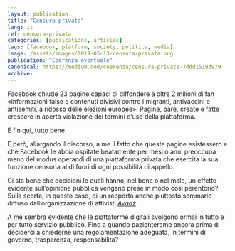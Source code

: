 ```yaml
---
layout: publication
title: "Censura privata"
lang: it
ref: censura-privata
categories: [publications, articles]
tags: [facebook, platform, society, politics, media]
image: /assets/images/2019-05-13-censura-privata.png
publication: "Coerenza eventuale"
canonical: https://medium.com/coerenza/censura-privata-7ddd1519d979
archive:
---
```


Facebook chiude 23 pagine capaci di diffondere a oltre 2 milioni di fan «informazioni false e contenuti divisivi contro i migranti, antivaccini e antisemiti, a ridosso delle elezioni europee». Pagine, pare, create e fatte crescere in aperta violazione dei termini d’uso della piattaforma.

E fin qui, tutto bene.

E però, allargando il discorso, a me il fatto che queste pagine esistessero e che Facebook le abbia ospitate beatamente per mesi o anni preoccupa meno del modus operandi di una piattaforma privata che esercita la sua funzione censoria al di fuori di ogni possibilità di appello.

Ci sta bene che decisioni le quali hanno, nel bene o nel male, un effetto evidente sull’opinione pubblica vengano prese in modo così perentorio? Sulla scorta, in questo caso, di un rapporto anche piuttosto sommario diffuso dall’organizzazione di attivisti [*Avaaz*](https://avaazpress.s3.amazonaws.com/ITNetworks-ExecSumm-11_05_2019.pdf).

A me sembra evidente che le piattaforme digitali svolgono ormai in tutto e per tutto servizio pubblico. Fino a quando pazienteremo ancora prima di deciderci a chiederne una regolamentazione adeguata, in termini di governo, trasparenza, responsabilità?
